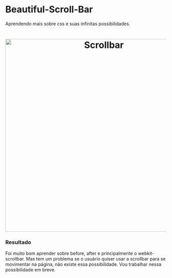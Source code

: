 # Beautiful-Scroll-Bar

Aprendendo mais sobre css e suas infinitas possibilidades.

<h1 align="center">
    <img alt="Scrollbar" src="demo/scrollbar.gif" width="600px" />
</h1>

### Resultado
Foi muito bom aprender sobre before, after e principalmente o webkit-scrollbar. 
Mas tem um problema se o usuário quiser usar a scrollbar para se movimentar na página, não existe essa possibilidade. Vou trabalhar nessa possibilidade em breve.
